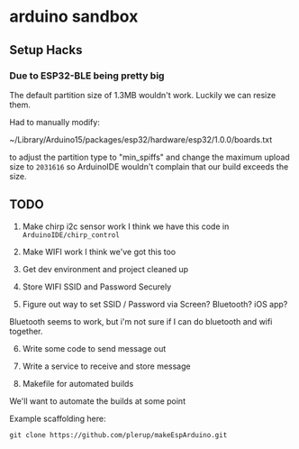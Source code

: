 # arduino sandbox

## Setup Hacks

### Due to ESP32-BLE being pretty big

The default partition size of 1.3MB wouldn't work.  Luckily we can resize them.

Had to manually modify:

 ~/Library/Arduino15/packages/esp32/hardware/esp32/1.0.0/boards.txt

 to adjust the partition type to "min_spiffs" and change the maximum upload size to
`2031616` so ArduinoIDE wouldn't complain that our build exceeds the size.

## TODO

1. Make chirp i2c sensor work I think we have this code in `ArduinoIDE/chirp_control`

2. Make WIFI work I think we've got this too

3. Get dev environment and project cleaned up

4. Store WIFI SSID and Password Securely

5. Figure out way to set SSID / Password via Screen?  Bluetooth?  iOS app?

Bluetooth seems to work, but i'm not sure if I can do bluetooth and wifi together.

6. Write some code to send message out

7. Write a service to receive and store message

8. Makefile for automated builds

We'll want to automate the builds at some point

Example scaffolding here:

    git clone https://github.com/plerup/makeEspArduino.git
